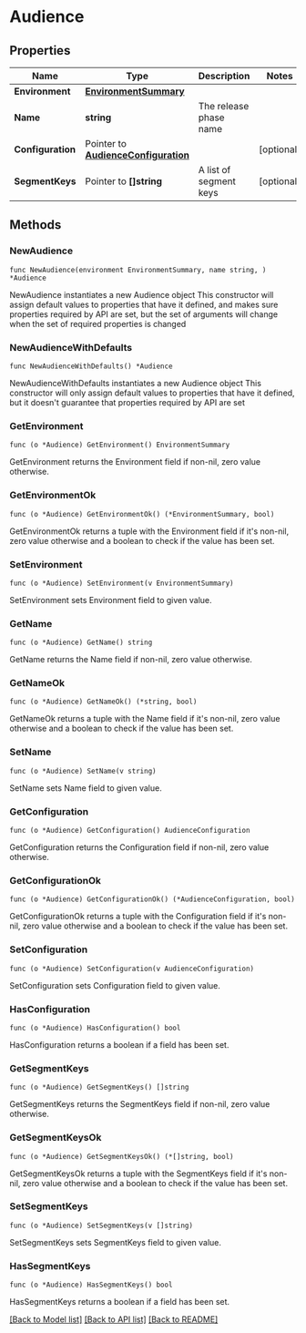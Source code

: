 # Audience

## Properties

Name | Type | Description | Notes
------------ | ------------- | ------------- | -------------
**Environment** | [**EnvironmentSummary**](EnvironmentSummary.md) |  | 
**Name** | **string** | The release phase name | 
**Configuration** | Pointer to [**AudienceConfiguration**](AudienceConfiguration.md) |  | [optional] 
**SegmentKeys** | Pointer to **[]string** | A list of segment keys | [optional] 

## Methods

### NewAudience

`func NewAudience(environment EnvironmentSummary, name string, ) *Audience`

NewAudience instantiates a new Audience object
This constructor will assign default values to properties that have it defined,
and makes sure properties required by API are set, but the set of arguments
will change when the set of required properties is changed

### NewAudienceWithDefaults

`func NewAudienceWithDefaults() *Audience`

NewAudienceWithDefaults instantiates a new Audience object
This constructor will only assign default values to properties that have it defined,
but it doesn't guarantee that properties required by API are set

### GetEnvironment

`func (o *Audience) GetEnvironment() EnvironmentSummary`

GetEnvironment returns the Environment field if non-nil, zero value otherwise.

### GetEnvironmentOk

`func (o *Audience) GetEnvironmentOk() (*EnvironmentSummary, bool)`

GetEnvironmentOk returns a tuple with the Environment field if it's non-nil, zero value otherwise
and a boolean to check if the value has been set.

### SetEnvironment

`func (o *Audience) SetEnvironment(v EnvironmentSummary)`

SetEnvironment sets Environment field to given value.


### GetName

`func (o *Audience) GetName() string`

GetName returns the Name field if non-nil, zero value otherwise.

### GetNameOk

`func (o *Audience) GetNameOk() (*string, bool)`

GetNameOk returns a tuple with the Name field if it's non-nil, zero value otherwise
and a boolean to check if the value has been set.

### SetName

`func (o *Audience) SetName(v string)`

SetName sets Name field to given value.


### GetConfiguration

`func (o *Audience) GetConfiguration() AudienceConfiguration`

GetConfiguration returns the Configuration field if non-nil, zero value otherwise.

### GetConfigurationOk

`func (o *Audience) GetConfigurationOk() (*AudienceConfiguration, bool)`

GetConfigurationOk returns a tuple with the Configuration field if it's non-nil, zero value otherwise
and a boolean to check if the value has been set.

### SetConfiguration

`func (o *Audience) SetConfiguration(v AudienceConfiguration)`

SetConfiguration sets Configuration field to given value.

### HasConfiguration

`func (o *Audience) HasConfiguration() bool`

HasConfiguration returns a boolean if a field has been set.

### GetSegmentKeys

`func (o *Audience) GetSegmentKeys() []string`

GetSegmentKeys returns the SegmentKeys field if non-nil, zero value otherwise.

### GetSegmentKeysOk

`func (o *Audience) GetSegmentKeysOk() (*[]string, bool)`

GetSegmentKeysOk returns a tuple with the SegmentKeys field if it's non-nil, zero value otherwise
and a boolean to check if the value has been set.

### SetSegmentKeys

`func (o *Audience) SetSegmentKeys(v []string)`

SetSegmentKeys sets SegmentKeys field to given value.

### HasSegmentKeys

`func (o *Audience) HasSegmentKeys() bool`

HasSegmentKeys returns a boolean if a field has been set.


[[Back to Model list]](../README.md#documentation-for-models) [[Back to API list]](../README.md#documentation-for-api-endpoints) [[Back to README]](../README.md)


